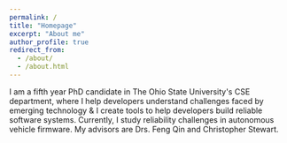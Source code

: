 ```yaml
---
permalink: /
title: "Homepage"
excerpt: "About me"
author_profile: true
redirect_from:
  - /about/
  - /about.html
---
```


I am a fifth year PhD candidate in The Ohio State University's CSE department, where I help developers understand challenges faced by emerging technology & I create tools to help developers build reliable software systems. Currently, I study reliability challenges in autonomous vehicle firmware. My advisors are Drs. Feng Qin and Christopher Stewart.
